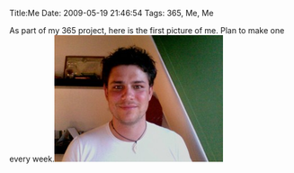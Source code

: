 Title:Me
Date: 2009-05-19 21:46:54
Tags: 365, Me, Me

As part of my 365 project, here is the first picture of me. Plan to make one
every week.![Me](/images/photo-1-300x225.jpg)

